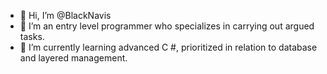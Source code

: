 - 👋 Hi, I’m @BlackNavis
- 👀 I’m an entry level programmer who specializes in carrying out argued tasks.
- 🌱 I’m currently learning advanced C #, prioritized in relation to database and layered management.

<!---
BlackNavis/BlackNavis is a ✨ special ✨ repository because its `README.md` (this file) appears on your GitHub profile.
You can click the Preview link to take a look at your changes.
--->
